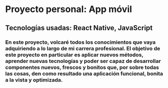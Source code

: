 # Proyecto personal: App móvil

## Tecnologías usadas: React Native, JavaScript 

### En este proyecto, volcaré todos los conocimientos que vaya adquiriendo a lo largo de mi carrera profesional. El objetivo de este proyecto en particular es aplicar nuevos métodos, aprender nuevas tecnologías y poder ser capaz de desarrollar componentes nuevos, frescos y bonitos que, por sobre todas las cosas, den como resultado una aplicación funcional, bonita a la vista y optimizada.
